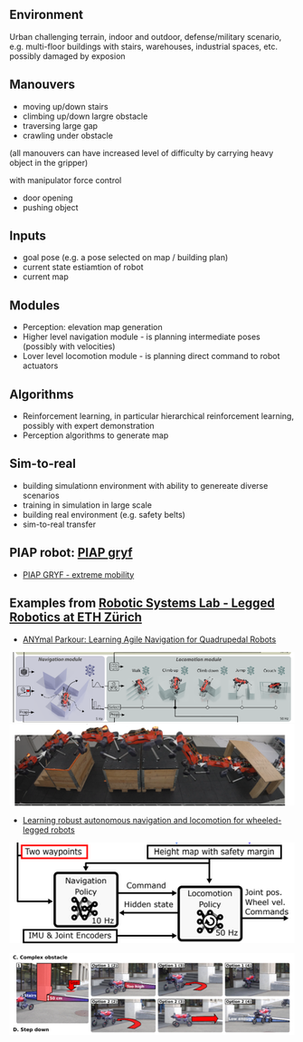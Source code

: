 ## Environment

Urban challenging terrain, indoor and outdoor, defense/military scenario, e.g. multi-floor buildings with stairs, warehouses, industrial spaces, etc. possibly damaged by exposion

## Manouvers

* moving up/down stairs
* climbing up/down largre obstacle
* traversing large gap
* crawling under obstacle

(all manouvers can have increased level of difficulty by carrying heavy object in the gripper)

with manipulator force control
* door opening
* pushing object

## Inputs

* goal pose (e.g. a pose selected on map / building plan)
* current state estiamtion of robot
* current map

## Modules

* Perception: elevation map generation
* Higher level navigation module - is planning intermediate poses (possibly with velocities)
* Lover level locomotion module - is planning direct command to robot actuators

## Algorithms

* Reinforcement learning, in particular hierarchical reinforcement learning, possibly with expert demonstration
* Perception algorithms to generate map

## Sim-to-real

* building simulationn environment with ability to genereate diverse scenarios
* training in simulation in large scale
* building real environment (e.g. safety belts)
* sim-to-real transfer

## PIAP robot: [PIAP gryf](https://www.antyterroryzm.com/portfolio-posts/robot-piap-gryf/)

* [PIAP GRYF - extreme mobility](https://www.youtube.com/watch?v=rxESGyILEos)

## Examples from [Robotic Systems Lab - Legged Robotics at ETH Zürich](https://rsl.ethz.ch/)

* [ANYmal Parkour: Learning Agile Navigation for Quadrupedal Robots](https://sites.google.com/leggedrobotics.com/agile-navigation)

![local planning](Screenshot%20from%202024-05-20%2010-13-36.png)
![example trajectory](Screenshot%20from%202024-05-20%2011-58-12.png)



* [Learning robust autonomous navigation and locomotion for wheeled-legged robots](https://junja94.github.io/learning_robust_autonomous_navigation_and_locomotion_for_wheeled_legged_robots/)

![local planning](Screenshot%20from%202024-05-20%2010-16-01.png)

![complex obstacle](Screenshot%20from%202024-05-20%2009-13-40.png)
